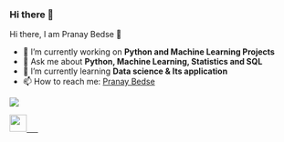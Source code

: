 ### Hi there 👋 

<!--
**Pranay-bedse/Pranay-bedse** is a ✨ _special_ ✨ repository because its `README.md` (this file) appears on your GitHub profile.

Here are some ideas to get you started:

- 🔭 I’m currently working on...
- 🌱 I’m currently learning ...
- 👯 I’m looking to collaborate on ...
- 🤔 I’m looking for help with ...
- 💬 Ask me about ...
- 📫 How to reach me: ...
- 😄 Pronouns: ...
- ⚡ Fun fact: ...
-->


<hi align = "center"> Hi there, I am Pranay Bedse 👋 </h1>

- 🔭 I’m currently working on <strong> Python and Machine Learning Projects </strong>
- 💬 Ask me about <strong> Python, Machine Learning, Statistics and SQL </strong>
- 🌱 I’m currently learning <strong> Data science & Its application </strong>
- 📫 How to reach me: <a href ="www.linkedin.com/in/pranay007" target ="_Blank">Pranay Bedse</a>

<Img src="https://github-readme-stats.vercel.app/api?username=Pranay-bedse&&show_icons=true&title_color=ffffff&icon_color=bb2acf&text_color=daf7dc&bg_color=151515">
      
<p align = “center">
      <a href ="www.linkedin.com/in/pranay007" target="_blank" ><img src ="https://cdn.jsdelivr.net/npm/simple-icons@3.0.1/icons/linkedin.svg" hight = "30" width ="30" </a>
      &nbsp;&nbsp;&nbsp;&nbsp;
</p>

